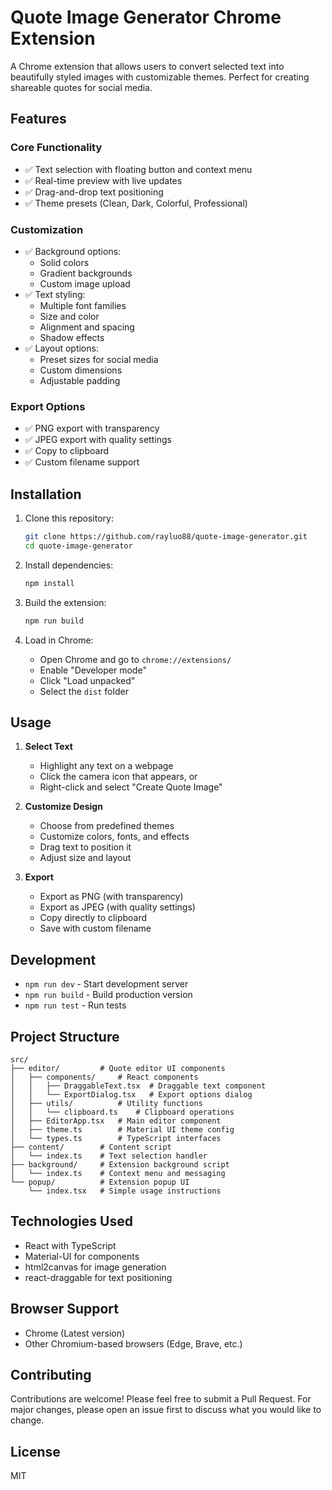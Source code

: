 # Quote Image Generator Chrome Extension

A Chrome extension that allows users to convert selected text into beautifully styled images with customizable themes. Perfect for creating shareable quotes for social media.

## Features

### Core Functionality
- ✅ Text selection with floating button and context menu
- ✅ Real-time preview with live updates
- ✅ Drag-and-drop text positioning
- ✅ Theme presets (Clean, Dark, Colorful, Professional)

### Customization
- ✅ Background options:
  - Solid colors
  - Gradient backgrounds
  - Custom image upload
- ✅ Text styling:
  - Multiple font families
  - Size and color
  - Alignment and spacing
  - Shadow effects
- ✅ Layout options:
  - Preset sizes for social media
  - Custom dimensions
  - Adjustable padding

### Export Options
- ✅ PNG export with transparency
- ✅ JPEG export with quality settings
- ✅ Copy to clipboard
- ✅ Custom filename support

## Installation

1. Clone this repository:
   ```bash
   git clone https://github.com/rayluo88/quote-image-generator.git
   cd quote-image-generator
   ```

2. Install dependencies:
   ```bash
   npm install
   ```

3. Build the extension:
   ```bash
   npm run build
   ```

4. Load in Chrome:
   - Open Chrome and go to `chrome://extensions/`
   - Enable "Developer mode"
   - Click "Load unpacked"
   - Select the `dist` folder

## Usage

1. **Select Text**
   - Highlight any text on a webpage
   - Click the camera icon that appears, or
   - Right-click and select "Create Quote Image"

2. **Customize Design**
   - Choose from predefined themes
   - Customize colors, fonts, and effects
   - Drag text to position it
   - Adjust size and layout

3. **Export**
   - Export as PNG (with transparency)
   - Export as JPEG (with quality settings)
   - Copy directly to clipboard
   - Save with custom filename

## Development

- `npm run dev` - Start development server
- `npm run build` - Build production version
- `npm run test` - Run tests

## Project Structure
```
src/
├── editor/         # Quote editor UI components
│   ├── components/     # React components
│   │   ├── DraggableText.tsx  # Draggable text component
│   │   └── ExportDialog.tsx   # Export options dialog
│   ├── utils/          # Utility functions
│   │   └── clipboard.ts    # Clipboard operations
│   ├── EditorApp.tsx   # Main editor component
│   ├── theme.ts        # Material UI theme config
│   └── types.ts        # TypeScript interfaces
├── content/        # Content script
│   └── index.ts    # Text selection handler
├── background/     # Extension background script
│   └── index.ts    # Context menu and messaging
└── popup/          # Extension popup UI
    └── index.tsx   # Simple usage instructions
```

## Technologies Used

- React with TypeScript
- Material-UI for components
- html2canvas for image generation
- react-draggable for text positioning

## Browser Support

- Chrome (Latest version)
- Other Chromium-based browsers (Edge, Brave, etc.)

## Contributing

Contributions are welcome! Please feel free to submit a Pull Request. For major changes, please open an issue first to discuss what you would like to change.

## License

MIT